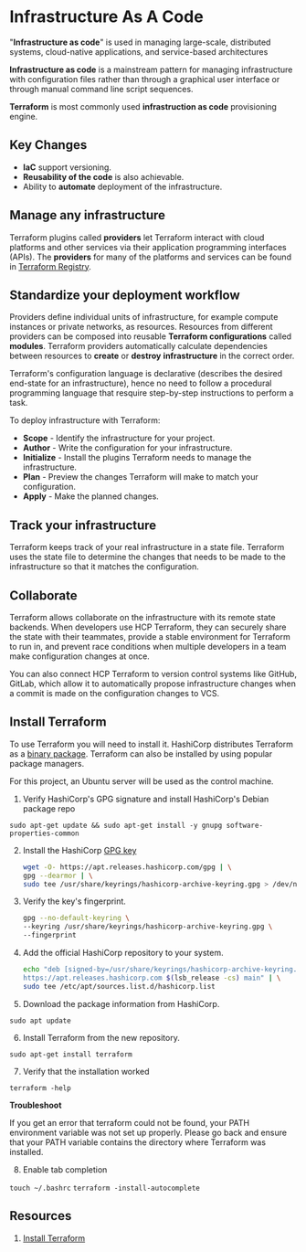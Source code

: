 # Infrastructure As A Code

"**Infrastructure as code**" is used in managing large-scale, distributed systems, cloud-native applications, and service-based architectures

**Infrastructure as code** is a mainstream pattern for managing infrastructure with configuration files rather than through a graphical user interface or through manual command line script sequences.

**Terraform** is most commonly used **infrastruction as code** provisioning engine.


## Key Changes

- **IaC** support versioning.
- **Reusability of the code** is also achievable.
- Ability to **automate** deployment of the infrastructure.

## Manage any infrastructure

Terraform plugins called **providers** let Terraform interact with cloud platforms and other services via their application programming interfaces (APIs). The **providers** for many of the platforms and services can be found in [Terraform Registry](https://registry.terraform.io/browse/providers).

## Standardize your deployment workflow

Providers define individual units of infrastructure, for example compute instances or private networks, as resources. Resources from different providers can be composed into reusable **Terraform configurations** called **modules**. Terraform providers automatically calculate dependencies between resources to **create** or **destroy** **infrastructure** in the correct order.

Terraform's configuration language is declarative (describes the desired end-state for an infrastructure), hence no need to follow a procedural programming language that resquire step-by-step instructions to perform a task.

To deploy infrastructure with Terraform:

- **Scope** - Identify the infrastructure for your project.
- **Author** - Write the configuration for your infrastructure.
- **Initialize** - Install the plugins Terraform needs to manage the infrastructure.
- **Plan** - Preview the changes Terraform will make to match your configuration.
- **Apply** - Make the planned changes.


## Track your infrastructure

Terraform keeps track of your real infrastructure in a state file. Terraform uses the state file to determine the changes that needs to be made to the infrastructure so that it matches the configuration.


## Collaborate

Terraform allows collaborate on the infrastructure with its remote state backends. When developers use HCP Terraform, they can securely share the state with their teammates, provide a stable environment for Terraform to run in, and prevent race conditions when multiple developers in a team make configuration changes at once.

You can also connect HCP Terraform to version control systems like GitHub, GitLab, which allow it to automatically propose infrastructure changes when a commit is made on the configuration changes to VCS.


## Install Terraform

To use Terraform you will need to install it. HashiCorp distributes Terraform as a [binary package](https://developer.hashicorp.com/terraform/install). Terraform can also be installed by using popular package managers.

For this project, an Ubuntu server will be used as the control machine.

1. Verify HashiCorp's GPG signature and install HashiCorp's Debian package repo

`sudo apt-get update && sudo apt-get install -y gnupg software-properties-common`


2. Install the HashiCorp [GPG key](https://apt.releases.hashicorp.com/gpg)


    ```bash
    wget -O- https://apt.releases.hashicorp.com/gpg | \
    gpg --dearmor | \
    sudo tee /usr/share/keyrings/hashicorp-archive-keyring.gpg > /dev/null
    ```

3. Verify the key's fingerprint.


    ```bash
    gpg --no-default-keyring \
    --keyring /usr/share/keyrings/hashicorp-archive-keyring.gpg \
    --fingerprint
    ```

4. Add the official HashiCorp repository to your system.


    ```bash
    echo "deb [signed-by=/usr/share/keyrings/hashicorp-archive-keyring.gpg] \
    https://apt.releases.hashicorp.com $(lsb_release -cs) main" | \
    sudo tee /etc/apt/sources.list.d/hashicorp.list
    ```


5. Download the package information from HashiCorp.

`sudo apt update`


6. Install Terraform from the new repository.

`sudo apt-get install terraform`


7. Verify that the installation worked

`terraform -help`


**Troubleshoot**

If you get an error that terraform could not be found, your PATH environment variable was not set up properly. Please go back and ensure that your PATH variable contains the directory where Terraform was installed.


8. Enable tab completion

`touch ~/.bashrc`
`terraform -install-autocomplete`


## Resources

1. [Install Terraform](https://developer.hashicorp.com/terraform/tutorials/aws-get-started/install-cli)


